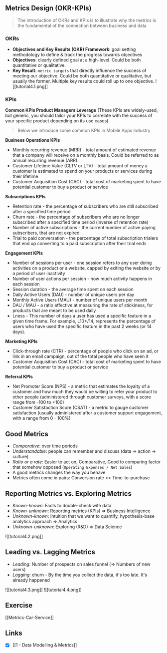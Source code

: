 ## Metrics Design (OKR-KPIs)
> The introduction of OKRs and KPIs is to illustrate why the metrics is the fundamental of the connection between business and data

### OKRs
-   **Objectives and Key Results (OKR) Framework**: goal setting methodology to define & track the progress towards objectives
-   **Objectives**: clearly defined goal at a high-level. Could be both quantitative or qualitative.
-   **Key Result**: `metric targets` that directly influence the success of meeting our objective. Could be both quantitative or qualitative, but usually the former. Multiple key results could roll up to one objective.
![[tutorial4.1.png]]

### KPIs
**Common KPIs Product Managers Leverage** (These KPIs are widely-used, but generic, you should tailor your KPIs to correlate with the success of your specific product depending on its use cases).

> Below we introduce some common KPIs in Mobile Apps Industry

**Business Operations KPIs**
-   Monthly recurring revenue (MRR) - total amount of estimated revenue that a company will receive on a monthly basis. Could be referred to as annual recurring revenue (ARR).
-   Customer Lifetime Value (CLTV or LTV) - total amount of money a customer is estimated to spend on your products or services during their lifetime
-   Customer Acquisition Cost (CAC) - total cost of marketing spent to have potential customer to buy a product or service

**Subscriptions KPIs**
-   Retention rate - the percentage of subscribers who are still subscribed after a specified time period
-   Churn rate - the percentage of subscribers who are no longer subscribed after a specified time period (inverse of retention rate)
-   Number of active subscriptions - the current number of active paying subscribers, that are not expired
-   Trial to paid conversation - the percentage of total subscription trialers that end up converting to a paid subscription after their trial ends

**Engagement KPIs**
-   Number of sessions per user - one session refers to any user doing activities on a product or a website, capped by exiting the website or by a period of user inactivity
-   Number of user actions per session - how much activity happens in each session
-   Session duration - the average time spent on each session
-   Daily Active Users (DAU) - number of unique users per day
-   Monthly Active Users (MAU) - number of unique users per month
-   DAU / MAU - a ratio effective at measuring the rate of stickiness, for products that are meant to be used daily
-   Lness - This number of days a user has used a specific feature in a given time frame. For example, L10+/14, represents the percentage of users who have used the specific feature in the past 2 weeks (or 14 days).

**Marketing KPIs**
-   Click-through rate (CTR) - percentage of people who click on an ad, or link in an email campaign, out of the total people who have seen it
-   Customer Acquisition Cost (CAC) - total cost of marketing spent to have potential customer to buy a product or service

**Referral KPIs**
-   Net Promoter Score (NPS) - a metric that estimates the loyalty of a customer and how much they would be willing to refer your product to other people (administered through customer surveys, with a score range from -100 to +100)
-   Customer Satisfaction Score (CSAT) - a metric to gauge customer satisfaction (usually administered after a customer support engagement, with a range from 0 - 100%)

## Good Metrics
-   *Comparative*: over time periods
-   *Understandable*: people can remember and discuss (data ⇒ action ⇒ culture)
-   *Ratio or a rate*: Easier to act on, Comparative, Good to comparing factor that somehow opposed (`Operating Expenses / Net Sales`)
-   A good metrics changes the way you behave
-   Metrics often come in pairs: Conversion rate <> Time-to-purchase

## Reporting Metrics vs. Exploring Metrics
-   *Known-known*: Facts to double-check with data
-   *Known-unknown*: Reporting metrics (KPIs) => Business Intelligence
-   *Unknown-known*: Intuition that we want to quantify, hypothesis-base analytics approach => Analytics
-   *Unknown-unknown*: Exploring (R&D) => Data Science
    
![[tutorial4.2.png]]

## Leading vs. Lagging Metrics
-   *Leading*: Number of prospects on sales funnel (⇒ Numbers of new users)
-   *Lagging*: churn - By the time you collect the data, it's too late. It's already happened

![[tutorial4.3.png]]
![[tutorial4.4.png]]

## Exercise
[[Metrics-Car-Service]]

## Links
- [x] [[1 - Data Modelling & Metrics]] 